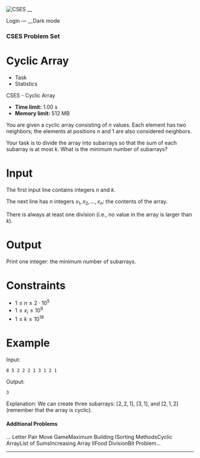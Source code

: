 ![CSES](/logo.png?1) __

Login — __Dark mode

### CSES Problem Set

# Cyclic Array

  * Task
  * Statistics

CSES - Cyclic Array

  * **Time limit:** 1.00 s
  * **Memory limit:** 512 MB

You are given a cyclic array consisting of $n$ values. Each element has two
neighbors; the elements at positions $n$ and $1$ are also considered
neighbors.

Your task is to divide the array into subarrays so that the sum of each
subarray is at most $k$. What is the minimum number of subarrays?

# Input

The first input line contains integers $n$ and $k$.

The next line has $n$ integers $x_1,x_2,\ldots,x_n$: the contents of the
array.

There is always at least one division (i.e., no value in the array is larger
than $k$).

# Output

Print one integer: the minimum number of subarrays.

# Constraints

  * $1 \le n \le 2 \cdot 10^5$
  * $1 \le x_i \le 10^9$
  * $1 \le k \le 10^{18}$

# Example

Input:

``` 8 5 2 2 2 1 3 1 2 1 ```

Output:

``` 3 ```

Explanation: We can create three subarrays: $[2,2,1]$, $[3,1]$, and $[2,1,2]$
(remember that the array is cyclic).

#### Additional Problems

... Letter Pair Move GameMaximum Building ISorting MethodsCyclic ArrayList of
SumsIncreasing Array IIFood DivisionBit Problem...

* * *

